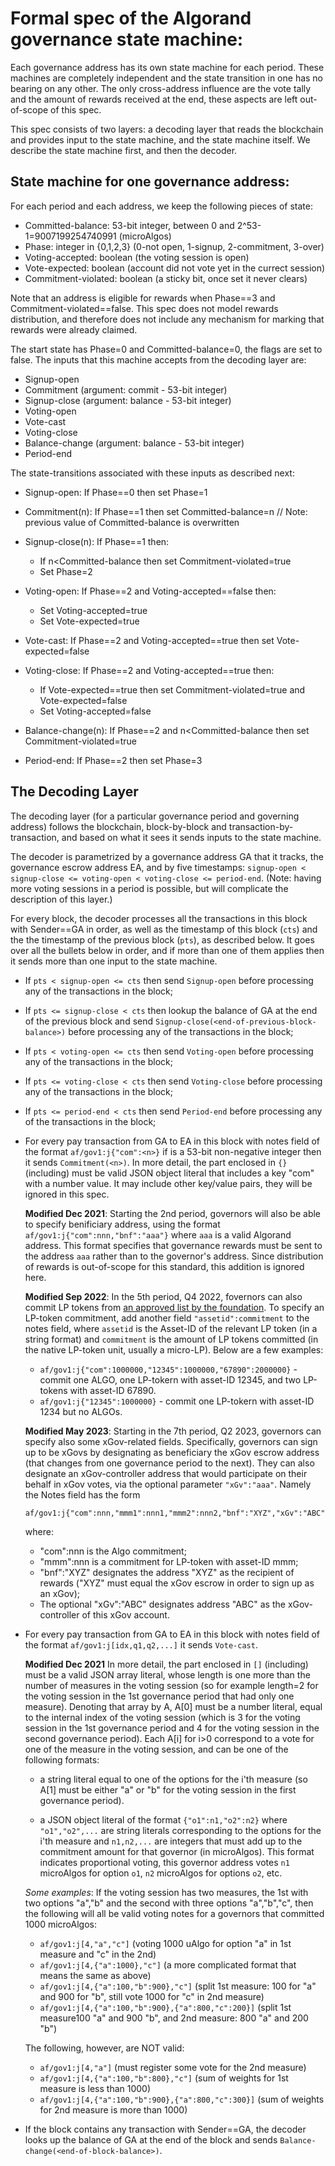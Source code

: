 # Formal spec of the Algorand governance state machine:

Each governance address has its own state machine for each period. These machines are completely independent and the state transition in one has no bearing on any other. The only cross-address influence are the vote tally and the amount of rewards received at the end, these aspects are left out-of-scope of this spec.

This spec consists of two layers: a decoding layer that reads the blockchain and provides input to the state machine, and the state machine itself. We describe the state machine first, and then the decoder.

## State machine for one governance address:

For each period and each address, we keep the following pieces of state:

+ Committed-balance: 53-bit integer, between 0 and 2^53-1=9007199254740991 (microAlgos)
+ Phase: integer in {0,1,2,3}  (0-not open, 1-signup, 2-commitment, 3-over)
+ Voting-accepted: boolean     (the voting session is open)
+ Vote-expected: boolean       (account did not vote yet in the currect session)
+ Commitment-violated: boolean (a sticky bit, once set it never clears)

Note that an address is eligible for rewards when Phase==3 and Commitment-violated==false. This spec does not model rewards distribution, and therefore does not include any mechanism for marking that rewards were already claimed.

The start state has Phase=0 and Committed-balance=0, the flags are set to false. The inputs that this machine accepts from the decoding layer are:

+ Signup-open
+ Commitment   (argument: commit - 53-bit integer)
+ Signup-close (argument: balance - 53-bit integer)
+ Voting-open
+ Vote-cast
+ Voting-close
+ Balance-change (argument: balance - 53-bit integer)
+ Period-end

The state-transitions associated with these inputs as described next:

* Signup-open: If Phase==0 then set Phase=1

* Commitment(n): If Phase==1 then set Committed-balance=n
  // Note: previous value of Committed-balance is overwritten

* Signup-close(n): If Phase==1 then:
  - If n<Committed-balance then set Commitment-violated=true
  - Set Phase=2

* Voting-open: If Phase==2 and Voting-accepted==false then:
  - Set Voting-accepted=true
  - Set Vote-expected=true

* Vote-cast: If Phase==2 and Voting-accepted==true then set Vote-expected=false

* Voting-close: If Phase==2 and Voting-accepted==true then:
  - If Vote-expected==true then set Commitment-violated=true and Vote-expected=false
  - Set Voting-accepted=false

* Balance-change(n):
  If Phase==2 and n<Committed-balance then set Commitment-violated=true

* Period-end: If Phase==2 then set Phase=3

## The Decoding Layer

The decoding layer (for a particular governance period and governing address) follows the blockchain, block-by-block and transaction-by-transaction, and based on what it sees it sends inputs to the state machine.

The decoder is parametrized by a governance address GA that it tracks, the governance escrow address EA, and by five timestamps: `signup-open < signup-close <= voting-open < voting-close <= period-end`. (Note: having more voting sessions in a period is possible, but will complicate the description of this layer.)

For every block, the decoder processes all the transactions in this block with Sender==GA in order, as well as the timestamp of this block (`cts`) and the the timestamp of the previous block (`pts`), as described below. It goes over all the bullets below in order, and if more than one of them applies then it sends more than one input to the state machine.

+ If `pts < signup-open <= cts` then send `Signup-open` before processing any of the transactions in the block;

+ If `pts <= signup-close < cts` then lookup the balance of GA at the end of the previous block and send `Signup-close(<end-of-previous-block-balance>)` before processing any of the transactions in the block;

+ If `pts < voting-open <= cts` then send `Voting-open` before processing any of the transactions in the block;

+ If `pts <= voting-close < cts` then send `Voting-close` before processing any of the transactions in the block;

+ If `pts <= period-end < cts` then send `Period-end` before processing any of the transactions in the block;

+ For every pay transaction from GA to EA in this block with notes field of the format `af/gov1:j{"com":<n>}` if <n> is a 53-bit non-negative integer then it sends `Commitment(<n>)`. In more detail, the part enclosed in `{}` (including) must be valid JSON object literal that includes a key "com" with a number value. It may include other key/value pairs, they will be ignored in this spec.

  **Modified Dec 2021**: Starting the 2nd period, governors will also be able to specify benificiary address, using the format `af/gov1:j{"com":nnn,"bnf":"aaa"}` where `aaa` is a valid Algorand address. This format specifies that governance rewards must be sent to the address `aaa` rather than to the governor's address. Since distribution of rewards is out-of-scope for this standard, this addition is ignored here.
  
  **Modified Sep 2022**: In the 5th period, Q4 2022, fovernors can also commit LP tokens from [an approved list by the foundation](https://drive.google.com/file/d/1ePtkmWgHBd_51QUTAOYp0s-bX3Z-GXDc/view?usp=sharing). To specify an LP-token commitment, add another field `"assetid":commitment` to the notes field, where `assetid` is the Asset-ID of the relevant LP token (in a string format) and `commitment` is the amount of LP tokens committed (in the native LP-token unit, usually a micro-LP). Below are a few examples:
  
  - `af/gov1:j{"com":1000000,"12345":1000000,"67890":2000000}` - commit one ALGO, one LP-tokern with asset-ID 12345, and two LP-tokens with asset-ID 67890.
  - `af/gov1:j{"12345":1000000}` - commit one LP-tokern with asset-ID 1234 but no ALGOs.
  
  **Modified May 2023**: Starting in the 7th period, Q2 2023, governors can specify also some xGov-related fields. Specifically, governors can sign up to be xGovs by designating as beneficiary the xGov escrow address (that changes from one governance period to the next). They can also designate an xGov-controller address that would participate on their behalf in xGov votes, via the optional parameter `"xGv":"aaa"`. Namely the Notes field has the form
  ```
  af/gov1:j{"com":nnn,"mmm1":nnn1,"mmm2":nnn2,"bnf":"XYZ","xGv":"ABC"}
  ```
  where:
  - "com":nnn is the Algo commitment;
  - "mmm":nnn is a commitment for LP-token with asset-ID mmm;
  - "bnf":"XYZ" designates the address "XYZ" as the recipient of rewards ("XYZ" must equal the xGov escrow in order to sign up as an xGov);
  - The optional "xGv":"ABC" designates address "ABC" as the xGov-controller of this xGov account.
  
+ For every pay transaction from GA to EA in this block with notes field of the format `af/gov1:j[idx,q1,q2,...]` it sends `Vote-cast`.

  **Modified Dec 2021** In more detail, the part enclosed in `[]` (including) must be a valid JSON array literal, whose length is one more than the number of measures in the voting session (so for example length=2 for the voting session in the 1st governance period that had only one measure). Denoting that array by A, A[0] must be a number literal, equal to the internal index of the voting session (which is 3 for the voting session in the 1st governance period and 4 for the voting session in the second governance period).
  Each A[i] for i>0 correspond to a vote for one of the measure in the voting session, and can be one of the following formats:
 
  - a string literal equal to one of the options for the i'th measure (so A[1] must be either "a" or "b" for the voting session in the first governance period).
  
  - a JSON object literal of the format `{"o1":n1,"o2":n2}` where `"o1","o2",...` are string literals corresponding to the options for the i'th measure and `n1,n2,...` are integers that must add up to the commitment amount for that governor (in microAlgos). This format indicates proportional voting, this governor address votes `n1` microAlgos for option `o1`, `n2` microAlgos for options `o2`, etc.
  
  *Some examples*: If the voting session has two measures, the 1st with two options "a","b" and the second with three options "a","b","c", then the following will all be valid voting notes for a governors that committed 1000 microAlgos:

  - `af/gov1:j[4,"a","c"]` (voting 1000 uAlgo for option "a" in 1st measure and "c" in the 2nd)
  - `af/gov1:j[4,{"a":1000},"c"]` (a more complicated format that means the same as above)
  - `af/gov1:j[4,{"a":100,"b":900},"c"]` (split 1st measure: 100 for "a" and 900 for "b", still vote 1000 for "c" in 2nd measure)
  - `af/gov1:j[4,{"a":100,"b":900},{"a":800,"c":200}]` (split 1st measure100 "a" and 900 "b", and 2nd measure: 800 "a" and 200 "b")

  The following, however, are NOT valid:

  - `af/gov1:j[4,"a"]` (must register some vote for the 2nd measure)
  - `af/gov1:j[4,{"a":100,"b":800},"c"]` (sum of weights for 1st measure is less than 1000)
  - `af/gov1:j[4,{"a":100,"b":900},{"a":800,"c":300}]` (sum of weights for 2nd measure is more than 1000)

+ If the block contains any transaction with Sender==GA, the decoder looks up the balance of GA at the end of the block and sends `Balance-change(<end-of-block-balance>)`.
